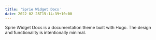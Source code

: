 ```yaml
---
title: 'Sprie Widget Docs'
date: 2022-02-28T15:14:39+10:00
---
```


Sprie Widget Docs is a documentation theme built with Hugo. The design and functionality is intentionally minimal. 
